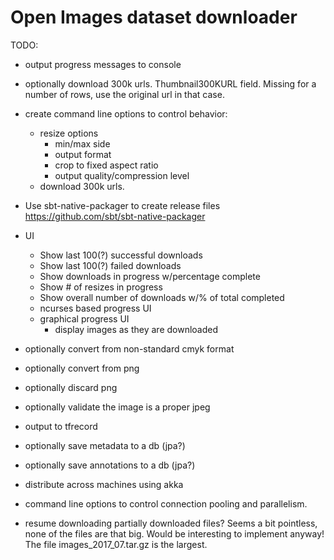 # Open Images dataset downloader

TODO:
* output progress messages to console
* optionally download 300k urls. Thumbnail300KURL field. Missing for a number of rows, use the original url in that case.
* create command line options to control behavior:
    * resize options
        * min/max side
        * output format
        * crop to fixed aspect ratio
        * output quality/compression level
    * download 300k urls.
* Use sbt-native-packager to create release files https://github.com/sbt/sbt-native-packager

* UI
    * Show last 100(?) successful downloads
    * Show last 100(?) failed downloads
    * Show downloads in progress w/percentage complete
    * Show # of resizes in progress 
    * Show overall number of downloads w/% of total completed
    * ncurses based progress UI
    * graphical progress UI
        * display images as they are downloaded
* optionally convert from non-standard cmyk format
* optionally convert from png
* optionally discard png
* optionally validate the image is a proper jpeg

* output to tfrecord
* optionally save metadata to a db (jpa?)
* optionally save annotations to a db (jpa?)
* distribute across machines using akka
* command line options to control connection pooling and parallelism.
* resume downloading partially downloaded files? Seems a bit pointless, none of the files are that big. Would be interesting to implement anyway! The file images_2017_07.tar.gz is the largest.
